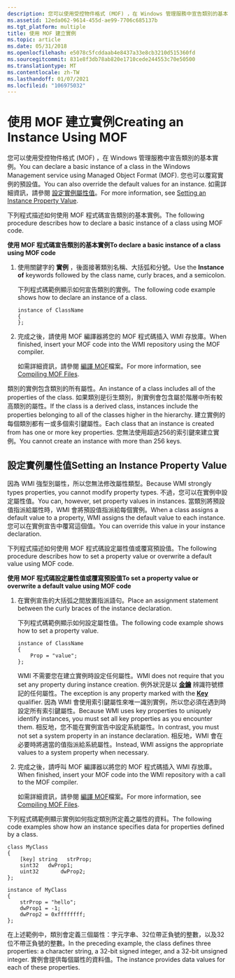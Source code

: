 ```yaml
---
description: 您可以使用受控物件格式 (MOF) ，在 Windows 管理服務中宣告類別的基本實例。 您也可以覆寫實例的預設值。 如需詳細資訊，請參閱設定實例屬性值。
ms.assetid: 12eda062-9614-455d-ae99-7706c685137b
ms.tgt_platform: multiple
title: 使用 MOF 建立實例
ms.topic: article
ms.date: 05/31/2018
ms.openlocfilehash: e5078c5fcddaab4e8437a33e8cb3210d515360fd
ms.sourcegitcommit: 831e8f3db78ab820e1710cede244553c70e50500
ms.translationtype: MT
ms.contentlocale: zh-TW
ms.lasthandoff: 01/07/2021
ms.locfileid: "106975032"
---
```

# <a name="creating-an-instance-using-mof"></a><span data-ttu-id="f0293-105">使用 MOF 建立實例</span><span class="sxs-lookup"><span data-stu-id="f0293-105">Creating an Instance Using MOF</span></span>

<span data-ttu-id="f0293-106">您可以使用受控物件格式 (MOF) ，在 Windows 管理服務中宣告類別的基本實例。</span><span class="sxs-lookup"><span data-stu-id="f0293-106">You can declare a basic instance of a class in the Windows Management service using Managed Object Format (MOF).</span></span> <span data-ttu-id="f0293-107">您也可以覆寫實例的預設值。</span><span class="sxs-lookup"><span data-stu-id="f0293-107">You can also override the default values for an instance.</span></span> <span data-ttu-id="f0293-108">如需詳細資訊，請參閱 [設定實例屬性值](#setting-an-instance-property-value)。</span><span class="sxs-lookup"><span data-stu-id="f0293-108">For more information, see [Setting an Instance Property Value](#setting-an-instance-property-value).</span></span>

<span data-ttu-id="f0293-109">下列程式描述如何使用 MOF 程式碼宣告類別的基本實例。</span><span class="sxs-lookup"><span data-stu-id="f0293-109">The following procedure describes how to declare a basic instance of a class using MOF code.</span></span>

<span data-ttu-id="f0293-110">**使用 MOF 程式碼宣告類別的基本實例**</span><span class="sxs-lookup"><span data-stu-id="f0293-110">**To declare a basic instance of a class using MOF code**</span></span>

1.  <span data-ttu-id="f0293-111">使用關鍵字的 **實例** ，後面接著類別名稱、大括弧和分號。</span><span class="sxs-lookup"><span data-stu-id="f0293-111">Use the **Instance of** keywords followed by the class name, curly braces, and a semicolon.</span></span>

    <span data-ttu-id="f0293-112">下列程式碼範例顯示如何宣告類別的實例。</span><span class="sxs-lookup"><span data-stu-id="f0293-112">The following code example shows how to declare an instance of a class.</span></span>

    ```mof
    instance of ClassName
    {
    };
    ```

    

2.  <span data-ttu-id="f0293-113">完成之後，請使用 MOF 編譯器將您的 MOF 程式碼插入 WMI 存放庫。</span><span class="sxs-lookup"><span data-stu-id="f0293-113">When finished, insert your MOF code into the WMI repository using the MOF compiler.</span></span>

    <span data-ttu-id="f0293-114">如需詳細資訊，請參閱 [編譯 MOF](compiling-mof-files.md)檔案。</span><span class="sxs-lookup"><span data-stu-id="f0293-114">For more information, see [Compiling MOF Files](compiling-mof-files.md).</span></span>

<span data-ttu-id="f0293-115">類別的實例包含類別的所有屬性。</span><span class="sxs-lookup"><span data-stu-id="f0293-115">An instance of a class includes all of the properties of the class.</span></span> <span data-ttu-id="f0293-116">如果類別是衍生類別，則實例會包含屬於階層中所有較高類別的屬性。</span><span class="sxs-lookup"><span data-stu-id="f0293-116">If the class is a derived class, instances include the properties belonging to all of the classes higher in the hierarchy.</span></span> <span data-ttu-id="f0293-117">建立實例的每個類別都有一或多個索引鍵屬性。</span><span class="sxs-lookup"><span data-stu-id="f0293-117">Each class that an instance is created from has one or more key properties.</span></span> <span data-ttu-id="f0293-118">您無法使用超過256的索引鍵來建立實例。</span><span class="sxs-lookup"><span data-stu-id="f0293-118">You cannot create an instance with more than 256 keys.</span></span>

## <a name="setting-an-instance-property-value"></a><span data-ttu-id="f0293-119">設定實例屬性值</span><span class="sxs-lookup"><span data-stu-id="f0293-119">Setting an Instance Property Value</span></span>

<span data-ttu-id="f0293-120">因為 WMI 強型別屬性，所以您無法修改屬性類型。</span><span class="sxs-lookup"><span data-stu-id="f0293-120">Because WMI strongly types properties, you cannot modify property types.</span></span> <span data-ttu-id="f0293-121">不過，您可以在實例中設定屬性值。</span><span class="sxs-lookup"><span data-stu-id="f0293-121">You can, however, set property values in instances.</span></span> <span data-ttu-id="f0293-122">當類別將預設值指派給屬性時，WMI 會將預設值指派給每個實例。</span><span class="sxs-lookup"><span data-stu-id="f0293-122">When a class assigns a default value to a property, WMI assigns the default value to each instance.</span></span> <span data-ttu-id="f0293-123">您可以在實例宣告中覆寫這個值。</span><span class="sxs-lookup"><span data-stu-id="f0293-123">You can override this value in your instance declaration.</span></span>

<span data-ttu-id="f0293-124">下列程式描述如何使用 MOF 程式碼設定屬性值或覆寫預設值。</span><span class="sxs-lookup"><span data-stu-id="f0293-124">The following procedure describes how to set a property value or overwrite a default value using MOF code.</span></span>

<span data-ttu-id="f0293-125">**使用 MOF 程式碼設定屬性值或覆寫預設值**</span><span class="sxs-lookup"><span data-stu-id="f0293-125">**To set a property value or overwrite a default value using MOF code**</span></span>

1.  <span data-ttu-id="f0293-126">在實例宣告的大括弧之間放置指派語句。</span><span class="sxs-lookup"><span data-stu-id="f0293-126">Place an assignment statement between the curly braces of the instance declaration.</span></span>

    <span data-ttu-id="f0293-127">下列程式碼範例顯示如何設定屬性值。</span><span class="sxs-lookup"><span data-stu-id="f0293-127">The following code example shows how to set a property value.</span></span>

    ``` syntax
    instance of ClassName
    {
        Prop = "value";
    };
    ```

    <span data-ttu-id="f0293-128">WMI 不需要您在建立實例時設定任何屬性。</span><span class="sxs-lookup"><span data-stu-id="f0293-128">WMI does not require that you set any property during instance creation.</span></span> <span data-ttu-id="f0293-129">例外狀況是以 [**金鑰**](key-qualifier.md) 辨識符號標記的任何屬性。</span><span class="sxs-lookup"><span data-stu-id="f0293-129">The exception is any property marked with the [**Key**](key-qualifier.md) qualifier.</span></span> <span data-ttu-id="f0293-130">因為 WMI 會使用索引鍵屬性來唯一識別實例，所以您必須在遇到時設定所有索引鍵屬性。</span><span class="sxs-lookup"><span data-stu-id="f0293-130">Because WMI uses key properties to uniquely identify instances, you must set all key properties as you encounter them.</span></span> <span data-ttu-id="f0293-131">相反地，您不能在實例宣告中設定系統屬性。</span><span class="sxs-lookup"><span data-stu-id="f0293-131">In contrast, you must not set a system property in an instance declaration.</span></span> <span data-ttu-id="f0293-132">相反地，WMI 會在必要時將適當的值指派給系統屬性。</span><span class="sxs-lookup"><span data-stu-id="f0293-132">Instead, WMI assigns the appropriate values to a system property when necessary.</span></span>

2.  <span data-ttu-id="f0293-133">完成之後，請呼叫 MOF 編譯器以將您的 MOF 程式碼插入 WMI 存放庫。</span><span class="sxs-lookup"><span data-stu-id="f0293-133">When finished, insert your MOF code into the WMI repository with a call to the MOF compiler.</span></span>

    <span data-ttu-id="f0293-134">如需詳細資訊，請參閱 [編譯 MOF](compiling-mof-files.md)檔案。</span><span class="sxs-lookup"><span data-stu-id="f0293-134">For more information, see [Compiling MOF Files](compiling-mof-files.md).</span></span>

<span data-ttu-id="f0293-135">下列程式碼範例顯示實例如何指定類別所定義之屬性的資料。</span><span class="sxs-lookup"><span data-stu-id="f0293-135">The following code examples show how an instance specifies data for properties defined by a class.</span></span>

``` syntax
class MyClass 
{
    [key] string   strProp;
    sint32   dwProp1;
    uint32       dwProp2;
};

instance of MyClass 
{
    strProp = "hello";
    dwProp1 = -1;
    dwProp2 = 0xffffffff;
};
```

<span data-ttu-id="f0293-136">在上述範例中，類別會定義三個屬性：字元字串、32位帶正負號的整數，以及32位不帶正負號的整數。</span><span class="sxs-lookup"><span data-stu-id="f0293-136">In the preceding example, the class defines three properties: a character string, a 32-bit signed integer, and a 32-bit unsigned integer.</span></span> <span data-ttu-id="f0293-137">實例會提供每個屬性的資料值。</span><span class="sxs-lookup"><span data-stu-id="f0293-137">The instance provides data values for each of these properties.</span></span>

 

 



